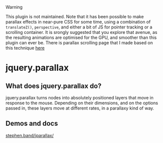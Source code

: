 > [!WARNING]  
> This plugin is not maintained. Note that it has been possible to make parallax effects in near-pure CSS for some time, using a combination of `translateZ()`, `perspective`, and either a bit of JS for pointer tracking or a scrolling container. It is srongly suggested that you explore that avenue, as the resulting animations are optimised for the GPU, and smoother than this plugin can ever be. There is parallax scrolling page that I made based on this technique [here](https://decouverte-metiers.epfl.ch/fr/s/quartier-1/)


# jquery.parallax

## What does jquery.parallax do?

jquery.parallax turns nodes into absolutely positioned layers that move in response to the mouse. Depending on their dimensions, and on the options passed in, these layers move at different rates, in a parallaxy kind of way.

## Demos and docs

<a href="http://stephen.band/jparallax/">stephen.band/jparallax/</a>
